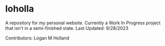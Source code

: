 # loholla
A repository for my personal website. Currently a Work In Progress project that isn't in a semi-finished state. Last Updated: 9/28/2023

Contributors: Logan M Holland
